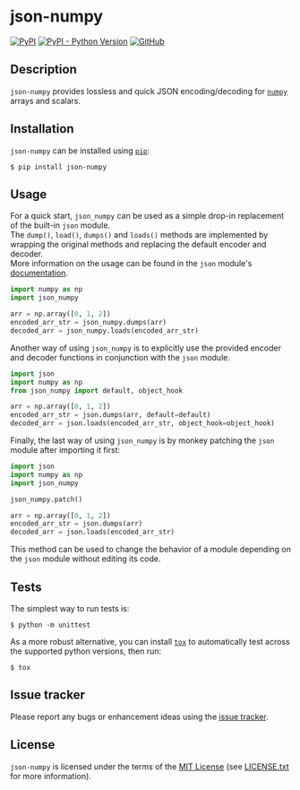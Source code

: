 json-numpy
==========

[![PyPI](https://img.shields.io/pypi/v/json-numpy)](https://pypi.org/project/json-numpy/)
[![PyPI - Python Version](https://img.shields.io/pypi/pyversions/json-numpy)](https://pypi.org/project/json-numpy/)
[![GitHub](https://img.shields.io/github/license/Crimson-Crow/json-numpy)]((https://github.com/Crimson-Crow/json-numpy/blob/main/LICENSE.txt))

Description
-----------

`json-numpy` provides lossless and quick JSON encoding/decoding for [`numpy`](http://www.numpy.org/) arrays and scalars.

Installation
------------

`json-numpy` can be installed using [`pip`](https://pip.pypa.io/en/stable/):

    $ pip install json-numpy

Usage
-----

For a quick start, `json_numpy` can be used as a simple drop-in replacement of the built-in `json` module. \
The `dump()`, `load()`, `dumps()` and `loads()` methods are implemented by wrapping the original methods and replacing the default encoder and decoder. \
More information on the usage can be found in the `json` module's [documentation](https://docs.python.org/3/library/json.html).

```python
import numpy as np
import json_numpy

arr = np.array([0, 1, 2])
encoded_arr_str = json_numpy.dumps(arr)
decoded_arr = json_numpy.loads(encoded_arr_str)
```

Another way of using `json_numpy` is to explicitly use the provided encoder and decoder functions in conjunction with the `json` module.

```python
import json
import numpy as np
from json_numpy import default, object_hook

arr = np.array([0, 1, 2])
encoded_arr_str = json.dumps(arr, default=default)
decoded_arr = json.loads(encoded_arr_str, object_hook=object_hook)
```

Finally, the last way of using `json_numpy` is by monkey patching the `json` module after importing it first:

```python
import json
import numpy as np
import json_numpy

json_numpy.patch()

arr = np.array([0, 1, 2])
encoded_arr_str = json.dumps(arr)
decoded_arr = json.loads(encoded_arr_str)
```

This method can be used to change the behavior of a module depending on the `json` module without editing its code.

Tests
-----

The simplest way to run tests is:

    $ python -m unittest

As a more robust alternative, you can install [`tox`](https://tox.readthedocs.io/en/latest/install.html) to automatically test across the supported python versions, then run:

    $ tox

Issue tracker
-------------

Please report any bugs or enhancement ideas using the [issue tracker](https://github.com/Crimson-Crow/json-numpy/issues).

License
-------

`json-numpy` is licensed under the terms of the [MIT License](https://opensource.org/licenses/MIT) (see [LICENSE.txt](https://github.com/Crimson-Crow/json-numpy/blob/main/LICENSE.txt) for more information).
